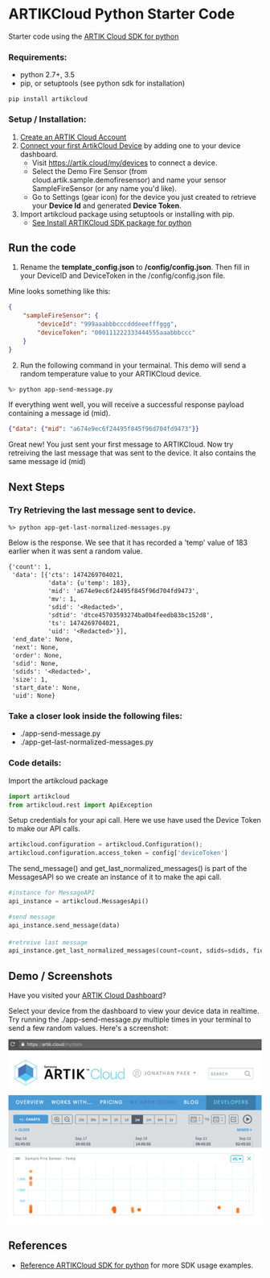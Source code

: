 # ARTIKCloud Python Starter Code

Starter code using the [ARTIK Cloud SDK for python](https://github.com/artikcloud/artikcloud-python)

### Requirements:
* python 2.7+,  3.5
* pip, or setuptools (see python sdk for installation)

```
pip install artikcloud
```

### Setup / Installation:

 1. [Create an ARTIK Cloud Account](https://artik.cloud/)
 2. [Connect your first ArtikCloud Device](https://artik.cloud/my/devices) by adding one to your device dashboard.  
    * Visit https://artik.cloud/my/devices to connect a device.
    * Select the Demo Fire Sensor (from cloud.artik.sample.demofiresensor) and name your sensor SampleFireSensor (or any name you'd like).  
    * Go to Settings (gear icon) for the device you just created to retrieve your **Device Id** and generated **Device Token**. 
 3. Import artikcloud package using setuptools or installing with pip.  
     * [See Install ARTIKCloud SDK package for python](https://github.com/artikcloud/artikcloud-python) 


## Run the code


1. Rename the **template_config.json** to **/config/config.json**.  Then fill in your DeviceID and DeviceToken in the /config/config.json file.

Mine looks something like this:
```json
{
	"sampleFireSensor": {
		"deviceId": "999aaabbbcccdddeeefffggg",
		"deviceToken": "000111222333444555aaabbbccc"
	}
}
```

2. Run the following command in your termainal.  This demo will send a random temperature value to your ARTIKCloud device.  

```bash
%> python app-send-message.py
```

If everything went well, you will receive a successful response payload containing a message id (mid).
```json
{"data": {"mid": "a674e9ec6f24495f845f96d704fd9473"}}
```

Great new!    You just sent your first message to ARTIKCloud.  Now try retreiving the last message that was sent to the device.  It also contains the same message id (mid)

## Next Steps
### Try Retrieving the last message sent to device.  

```
%> python app-get-last-normalized-messages.py
```

Below is the response.  We see that it has recorded a 'temp' value of 183 earlier when it was sent a random value.
```
{'count': 1,
 'data': [{'cts': 1474269704021,
           'data': {u'temp': 183},
           'mid': 'a674e9ec6f24495f845f96d704fd9473',
           'mv': 1,
           'sdid': '<Redacted>',
           'sdtid': 'dtce45703593274ba0b4feedb83bc152d8',
           'ts': 1474269704021,
           'uid': '<Redacted>'}],
 'end_date': None,
 'next': None,
 'order': None,
 'sdid': None,
 'sdids': '<Redacted>',
 'size': 1,
 'start_date': None,
 'uid': None}
 ```
 
### Take a closer look inside the following files:
* ./app-send-message.py 
* ./app-get-last-normalized-messages.py


### Code details:
Import the artikcloud package
```python
import artikcloud
from artikcloud.rest import ApiException
```

Setup credentials for your api call.  Here we use have used the Device Token to make our API calls.
```python
artikcloud.configuration = artikcloud.Configuration();
artikcloud.configuration.access_token = config['deviceToken']
```

The send_message() and get_last_normalized_messages() is part of the MessagesAPI so we create an instance of it to make the api call.
```python
#instance for MessageAPI
api_instance = artikcloud.MessagesApi()
```


```python
#send message
api_instance.send_message(data)

#retreive last message
api_instance.get_last_normalized_messages(count=count, sdids=sdids, field_presence=field_presence)
```

## Demo / Screenshots
Have you visited your [ARTIK Cloud Dashboard](https://artik.cloud/my/devices)?

Select your device from the dashboard to view your device data in realtime.   Try running the ./app-send-message.py multiple times in your terminal to send a few random values.  Here's a screenshot:

![GitHub Logo](./img/screenshot-firesensor-datachart.png)

## References
* [Reference ARTIKCloud SDK for python](https://github.com/artikcloud/artikcloud-python) for more SDK usage examples.
